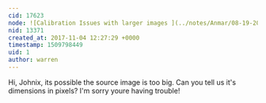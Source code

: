 ```yaml
---
cid: 17623
node: ![Calibration Issues with larger images ](../notes/Anmar/08-19-2016/question-calibration-issues)
nid: 13371
created_at: 2017-11-04 12:27:29 +0000
timestamp: 1509798449
uid: 1
author: warren
---
```


Hi, Johnix, its possible the source image is too big. Can you tell us it's dimensions in pixels? I'm sorry youre having trouble!